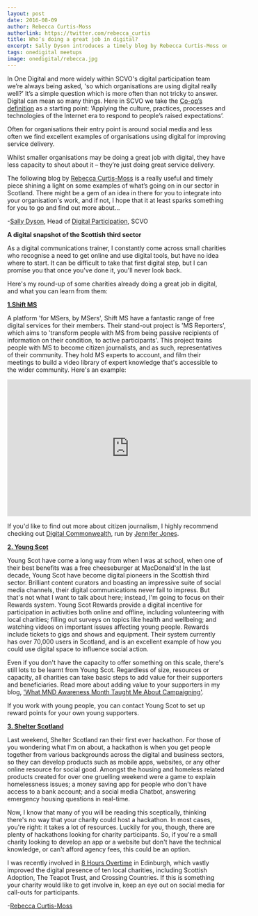 ```yaml
---
layout: post
date: 2016-08-09
author: Rebecca Curtis-Moss
authorlink: https://twitter.com/rebecca_curtis
title: Who’s doing a great job in digital?
excerpt: Sally Dyson introduces a timely blog by Rebecca Curtis-Moss on digital developments in the third sector 
tags: onedigital meetups
image: onedigital/rebecca.jpg
---
```




In One Digital and more widely within SCVO's digital participation team we’re always being asked, 'so which organisations are using digital really well?’ It’s a simple question which is more often than not tricky to answer. Digital can mean so many things. Here in SCVO we take the [Co-op’s definition](https://digital.blogs.coop/2016/06/14/what-we-mean-when-we-say-digital/) as a starting point: ‘Applying the culture, practices, processes and technologies of the Internet era to respond to people’s raised expectations’. 

Often for organisations their entry point is around social media and less often we find excellent examples of organisations using digital for improving service delivery.  

Whilst smaller organisations may be doing a great job with digital, they have less capacity to shout about it – they’re just doing great service delivery.

The following blog by [Rebecca Curtis-Moss](http://www.rebeccacurtismoss.co.uk/) is a really useful and timely piece shining a light on some examples of what’s going on in our sector in Scotland. There might be a gem of an idea in there for you to integrate into your organisation's work, and if not, I hope that it at least sparks something for you to go and find out more about...

-[Sally Dyson](https://twitter.com/sallyld), Head of [Digital Participation](http://digital.scvo.org.uk/), SCVO

<strong>A digital snapshot of the Scottish third sector</strong> 

As a digital communications trainer, I constantly come across small charities who recognise a need to get online and use digital tools, but have no idea where to start. It can be difficult to take that first digital step, but I can promise you that once you've done it, you'll never look back. 

Here's my round-up of some charities already doing a great job in digital, and what you can learn from them:  

<strong>[1.Shift MS](https://shift.ms/)</strong>

A platform 'for MSers, by MSers', Shift MS have a fantastic range of free digital services for their members. Their stand-out project is 'MS Reporters', which aims to 'transform people with MS from being passive recipients of information on their condition, to active participants'. This project trains people with MS to become citizen journalists, and as such, representatives of their community. They hold MS experts to account, and film their meetings to build a video library of expert knowledge that's accessible to the wider community. Here's an example: 


<iframe width="560" height="315" src="https://www.youtube.com/embed/EEbwOuugzQg?list=PLVUOB-ZqvZOHlp-xvTgO8M0QOG_qQeUsh" frameborder="0" allowfullscreen></iframe> 


If you'd like to find out more about citizen journalism, I highly recommend checking out [Digital Commonwealth](http://digitalcommonwealth.co.uk/), run by [Jennifer Jones](http://jennifermjones.net/). 

<strong>[2. Young Scot](http://young.scot/)</strong> 

Young Scot have come a long way from when I was at school, when one of their best benefits was a free cheeseburger at MacDonald's! In the last decade, Young Scot have become digital pioneers in the Scottish third sector. Brilliant content curators and boasting an impressive suite of social media channels, their digital communications never fail to impress. But that's not what I want to talk about here; instead, I'm going to focus on their Rewards system. Young Scot Rewards provide a digital incentive for participation in activities both online and offline, including volunteering with local charities; filling out surveys on topics like health and wellbeing; and watching videos on important issues affecting young people. Rewards include tickets to gigs and shows and equipment. Their system currently has over 70,000 users in Scotland, and is an excellent example of how you could use digital space to influence social action. 

Even if you don't have the capacity to offer something on this scale, there's still lots to be learnt from Young Scot. Regardless of size, resources or capacity, all charities can take basic steps to add value for their supporters and beneficiaries. Read more about adding value to your supporters in my blog, ['What MND Awareness Month Taught Me About Campaigning'](http://www.rebeccacurtismoss.co.uk/index.php/2016/07/14/what-mnd-awareness-month-taught-me-about-campaigning/). 

If you work with young people, you can contact Young Scot to set up reward points for your own young supporters.

<strong>[3. Shelter Scotland](http://scotland.shelter.org.uk/)</strong>

Last weekend, Shelter Scotland ran their first ever hackathon. For those of you wondering what I'm on about, a hackathon is when you get people together from various backgrounds across the digital and business sectors, so they can develop products such as mobile apps, websites, or any other online resource for social good. Amongst the housing and homeless related products created for over one gruelling weekend were a game to explain homelessness issues; a money saving app for people who don't have access to a bank account; and a social media Chatbot, answering emergency housing questions in real-time.

Now, I know that many of you will be reading this sceptically, thinking there's no way that your charity could host a hackathon. In most cases, you're right: it takes a lot of resources. Luckily for you, though, there are plenty of hackathons looking for charity participants. So, if you're a small charity looking to develop an app or a website but don't have the technical knowledge, or can't afford agency fees, this could be an option. 

I was recently involved in [8 Hours Overtime](http://www.8-i.org/) in Edinburgh, which vastly improved the digital presence of ten local charities, including Scottish Adoption, The Teapot Trust, and Crossing Countries. If this is something your charity would like to get involve in, keep an eye out on social media for call-outs for participants. 

-[Rebecca Curtis-Moss](http://www.rebeccacurtismoss.co.uk/)
